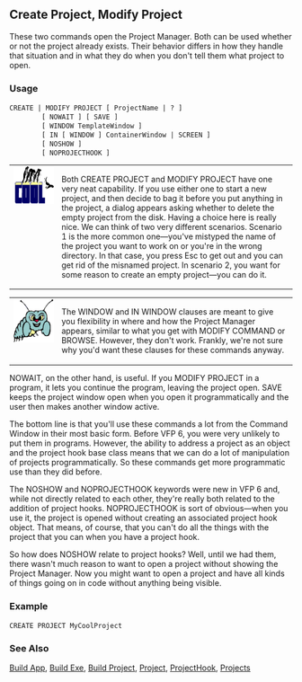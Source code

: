 ## Create Project, Modify Project

These two commands open the Project Manager. Both can be used whether or not the project already exists. Their behavior differs in how they handle that situation and in what they do when you don't tell them what project to open.

### Usage

```foxpro
CREATE | MODIFY PROJECT [ ProjectName | ? ]
        [ NOWAIT ] [ SAVE ]
        [ WINDOW TemplateWindow ]
        [ IN [ WINDOW ] ContainerWindow | SCREEN ]
        [ NOSHOW ]
        [ NOPROJECTHOOK ]
```
<table border=0 cellspacing=0 cellpadding=0 width=100%>
<tr>
  <td width=17% valign=top>
<img width=114 height=67 src="cool.gif"></p>
  </td>
  <td width=83%>
  <p>Both CREATE PROJECT and MODIFY PROJECT have one very neat capability. If you use either one to start a new project, and then decide to bag it before you put anything in the project, a dialog appears asking whether to delete the empty project from the disk. Having a choice here is really nice. We can think of two very different scenarios. Scenario 1 is the more common one&mdash;you've mistyped the name of the project you want to work on or you're in the wrong directory. In that case, you press Esc to get out and you can get rid of the misnamed project. In scenario 2, you want for some reason to create an empty project&mdash;you can do it.</p>
  </td>
 </tr>
</table>

<table border=0 cellspacing=0 cellpadding=0 width=100%>
<tr>
  <td width=17% valign=top>
<img width=95 height=78 src="bug.gif"></p>
  </td>
  <td width=83%>
  <p>The WINDOW and IN WINDOW clauses are meant to give you flexibility in where and how the Project Manager appears, similar to what you get with MODIFY COMMAND or BROWSE. However, they don't work. Frankly, we're not sure why you'd want these clauses for these commands anyway.</p>
  </td>
 </tr>
</table>

NOWAIT, on the other hand, is useful. If you MODIFY PROJECT in a program, it lets you continue the program, leaving the project open. SAVE keeps the project window open when you open it programmatically and the user then makes another window active. 

The bottom line is that you'll use these commands a lot from the Command Window in their most basic form. Before VFP 6, you were very unlikely to put them in programs. However, the ability to address a project as an object and the project hook base class means that we can do a lot of manipulation of projects programmatically. So these commands get more programmatic use than they did before.

The NOSHOW and NOPROJECTHOOK keywords were new in VFP 6 and, while not directly related to each other, they're really both related to the addition of project hooks. NOPROJECTHOOK is sort of obvious&mdash;when you use it, the project is opened without creating an associated project hook object. That means, of course, that you can't do all the things with the project that you can when you have a project hook. 

So how does NOSHOW relate to project hooks? Well, until we had them, there wasn't much reason to want to open a project without showing the Project Manager. Now you might want to open a project and have all kinds of things going on in code without anything being visible.

### Example

```foxpro
CREATE PROJECT MyCoolProject
```
### See Also

[Build App](s4g223.md), [Build Exe](s4g223.md), [Build Project](s4g223.md), [Project](s4g730.md), [ProjectHook](s4g818.md), [Projects](s4g728.md)